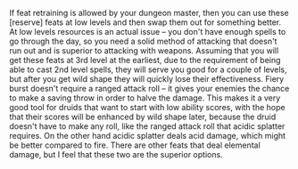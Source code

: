 If feat retraining is allowed by your dungeon master, then you can use these [reserve] feats at low levels and then swap them out for something better. At low levels resources is an actual issue – you don't have enough spells to go through the day, so you need a solid method of attacking that doesn't run out and is superior to attacking with weapons. Assuming that you will get these feats at 3rd level at the earliest, due to the requirement of being able to cast 2nd level spells, they will serve you good for a couple of levels, but after you get wild shape they will quickly lose their effectiveness. Fiery burst doesn't require a ranged attack roll – it gives your enemies the chance to make a saving throw in order to halve the damage. This makes it a very good tool for druids that want to start with low ability scores, with the hope that their scores will be enhanced by wild shape later, because the druid doesn't have to make any roll, like the ranged attack roll that acidic splatter requires. On the other hand acidic splatter deals acid damage, which might be better compared to fire. There are other feats that deal elemental damage, but I feel that these two are the superior options.
